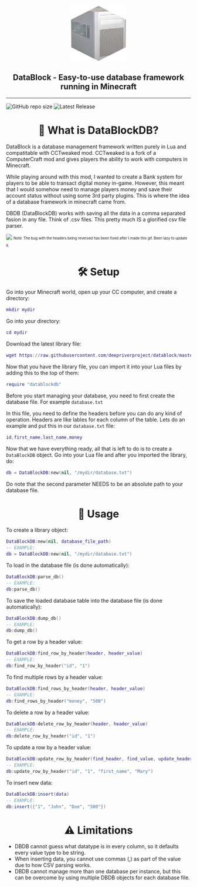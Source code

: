 <p align="center">
  <img width="150" height="150" src="https://github.com/CracX/datablock/blob/master/readme/logo.png?raw=true">
</p>
<h2 align="center">DataBlock - Easy-to-use database framework running in Minecraft</h3>
<hr>

![GitHub repo size](https://img.shields.io/github/repo-size/CracX/datablock?label=Size)
![Latest Release](https://badgen.net/badge/Latest%20release/In%20Development/yellow?icon=github)

<h1 align="center">🔎 What is DataBlockDB?</h1>
DataBlock is a database management framework written purely in Lua and compatitable with CCTweaked mod. CCTweaked is a fork of a ComputerCraft mod and gives players the ability to work with computers in Minecraft.

While playing around with this mod, I wanted to create a Bank system for players to be able to transact digital money in-game. However, this meant that I would somehow need to manage players money and save their account status without using some 3rd party plugins. This is where the idea of a database framework in minecraft came from.

DBDB (DataBlockDB) works with saving all the data in a comma separated fasion in any file. Think of .csv files. This pretty much IS a glorified csv file parser.

![](https://raw.githubusercontent.com/deepriverproject/datablock/master/readme/get_row.gif)
<sub><sup>Note: The bug with the headers being reversed has been fixed after I made this gif. Been lazy to update it.</sup></sub>

<h1 align="center">🛠️ Setup</h1>
Go into your Minecraft world, open up your CC computer, and create a directory:

```lua
mkdir mydir
```
Go into your directory: 

```lua
cd mydir
```
Download the latest library file:

```lua
wget https://raw.githubusercontent.com/deepriverproject/datablock/master/datablockdb.lua
```
Now that you have the library file, you can import it into your Lua files by adding this to the top of them:
```lua
require "datablockdb"
```
Before you start managing your database, you need to first create the database file. For example `database.txt`

In this file, you need to define the headers before you can do any kind of operation. Headers are like lables for each column of the table.
Lets do an example and put this in our `database.txt` file:
```lua
id,first_name,last_name,money
```
Now that we have everything ready, all that is left to do is to create a `DataBlockDB` object. Go into your Lua file and after you imported the library, do:
```lua
db = DataBlockDB:new(nil, "/mydir/database.txt")
```
Do note that the second parameter NEEDS to be an absolute path to your database file.

<h1 align="center">📓 Usage</h1>

To create a library object:
```lua
DataBlockDB:new(nil, database_file_path)
-- EXAMPLE:
db = DataBlockDB:new(nil, "/mydir/database.txt")
```
To load in the database file (is done automatically):
```lua
DataBlockDB:parse_db()
-- EXAMPLE:
db:parse_db()
```
To save the loaded database table into the database file (is done automatically):
```lua
DataBlockDB:dump_db()
-- EXAMPLE:
db:dump_db()
```
To get a row by a header value:
```lua
DataBlockDB:find_row_by_header(header, header_value)
-- EXAMPLE:
db:find_row_by_header("id", "1")
```
To find multiple rows by a header value:
```lua
DataBlockDB:find_rows_by_header(header, header_value)
-- EXAMPLE:
db:find_rows_by_header("money", "500")
```
To delete a row by a header value:
```lua
DataBlockDB:delete_row_by_header(header, header_value)
-- EXAMPLE:
db:delete_row_by_header("id", "1")
```
To update a row by a header value:
```lua
DataBlockDB:update_row_by_header(find_header, find_value, update_header, update_value)
-- EXAMPLE:
db:update_row_by_header("id", "1", "first_name", "Mary")
```
To insert new data:
```lua
DataBlockDB:insert(data)
-- EXAMPLE:
db:insert({"1", "John", "Doe", "500"})
```

<h1 align="center">⚠️ Limitations</h1>

- DBDB cannot guess what datatype is in every column, so it defaults every value type to be string.
- When inserting data, you cannot use commas (,) as part of the value due to how CSV parsing works.
- DBDB cannot manage more than one database per instance, but this can be overcome by using multiple DBDB objects for each database file.